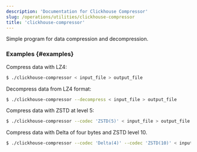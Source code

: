 ```yaml
---
description: 'Documentation for Clickhouse Compressor'
slug: /operations/utilities/clickhouse-compressor
title: 'clickhouse-compressor'
---
```


Simple program for data compression and decompression.

### Examples \{#examples}

Compress data with LZ4:
```bash
$ ./clickhouse-compressor < input_file > output_file
```

Decompress data from LZ4 format:
```bash
$ ./clickhouse-compressor --decompress < input_file > output_file
```

Compress data with ZSTD at level 5:

```bash
$ ./clickhouse-compressor --codec 'ZSTD(5)' < input_file > output_file
```

Compress data with Delta of four bytes and ZSTD level 10.

```bash
$ ./clickhouse-compressor --codec 'Delta(4)' --codec 'ZSTD(10)' < input_file > output_file
```
